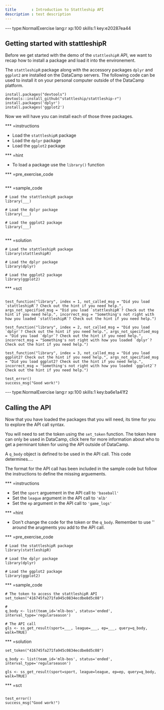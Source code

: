 ```yaml
---
title       : Introduction to Stattleship API
description : test description
---
```


--- type:NormalExercise lang:r xp:100 skills:1 key:e20287ea44
## Getting started with stattleshipR

Before we get started with the demo of the `stattleshipR` API, we want to recap how to install a package and load it into the environement. 

The `stattleshipR` package along with the accessory packages `dplyr` and `ggplot2` are installed on the DataCamp servers. The following code can be used to install it on your personal computer outside of the DataCamp platform.  

```
install.packages("devtools")  
devtools::install_github("stattleship/stattleship-r")
install.packages('dplyr')
install.packages('ggplot2')
```

Now we will have you can install each of those three packages.

*** =instructions
- Load the `stattleshipR` package
- Load the `dplyr` package
- Load the `ggplot2` package

*** =hint
- To load a package use the `library()` function

*** =pre_exercise_code
```{r}

```

*** =sample_code
```{r}
# Load the stattleshipR package
library(___)  

# Load the dplyr package
library(___)

# Load the ggplot2 package
library(___)


```

*** =solution
```{r}
# Load the stattleshipR package
library(stattleshipR)  

# Load the dplyr package
library(dplyr)

# Load the ggplot2 package
library(ggplot2)

```

*** =sct
```{r}

test_function("library", index = 1, not_called_msg = "Did you load `stattleshipR`? Check out the hint if you need help.", args_not_specified_msg = "Did you load `stattleshipR`? Check out the hint if you need help.", incorrect_msg = "Something's not right with how you loaded `stattleshipR`? Check out the hint if you need help.")

test_function("library", index = 2, not_called_msg = "Did you load `dplyr`? Check out the hint if you need help.", args_not_specified_msg = "Did you load `dplyr`? Check out the hint if you need help.", incorrect_msg = "Something's not right with how you loaded `dplyr`? Check out the hint if you need help.")

test_function("library", index = 3, not_called_msg = "Did you load ggplot2? Check out the hint if you need help.", args_not_specified_msg = "Did you load ggplot2? Check out the hint if you need help.", incorrect_msg = "Something's not right with how you loaded `ggplot2`? Check out the hint if you need help.")

test_error()
success_msg("Good work!")
```

--- type:NormalExercise lang:r xp:100 skills:1  key:ba6e1a41f2
## Calling the API

Now that you have loaded the packages that you will need, its time for you to explore the API call syntax. 

You will need to set the token using the `set_token` function. The token here can only be used in DataCamp, click here for more information about who to get a perminant token for using the API outside of DataCamp. 

A `q_body` object is defined to be used in the API call. This code determines....

The format for the API call has been included in the sample code but follow the instructions to define the missing arguements. 

*** =instructions
- Set the `sport` arguement in the API call to `'baseball'`  
- Set the `league` argument in the API call to `'mlb'` 
- Set the `ep` argument in the API call to `'game_logs'`

*** =hint
- Don't change the code for the token or the `q_body`. Remember to use '' around the arugments you add to the API call.  

*** =pre_exercise_code
```{r}
# Load the stattleshipR package
library(stattleshipR)  

# Load the dplyr package
library(dplyr)

# Load the ggplot2 package
library(ggplot2)

```

*** =sample_code
```{r}
# The token to access the stattleshipR API
set_token("416745fa271fa945c0834ecdbe8d5c08")

# 
q_body <- list(team_id='mlb-bos', status='ended', interval_type='regularseason')

# The API call 
gls <- ss_get_result(sport=___, league=___, ep=___, query=q_body, walk=TRUE)  

```

*** =solution
```{r}
set_token("416745fa271fa945c0834ecdbe8d5c08")

q_body <- list(team_id='mlb-bos', status='ended', interval_type='regularseason')

gls <- ss_get_result(sport=sport, league=league, ep=ep, query=q_body, walk=TRUE)  

```

*** =sct
```{r}

test_error()
success_msg("Good work!")
```


